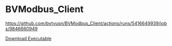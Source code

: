 # BVModbus_Client

https://github.com/bvtvusn/BVModbus_Client/actions/runs/5416649939/jobs/9846660949

[Download Executable]([insert_download_url_here](https://github.com/bvtvusn/BVModbus_Client/suites/13963845478/artifacts/778303837)https://github.com/bvtvusn/BVModbus_Client/suites/13963845478/artifacts/778303837)
